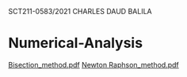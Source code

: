 SCT211-0583/2021 CHARLES DAUD BALILA

# Numerical-Analysis

[Bisection_method.pdf](https://github.com/Dau6/Numerical-Analysis/files/10973406/Bisection_method.pdf)
[Newton Raphson_method.pdf](https://github.com/Dau6/Numerical-Analysis/files/10973407/Newton.Raphson_method.pdf)

